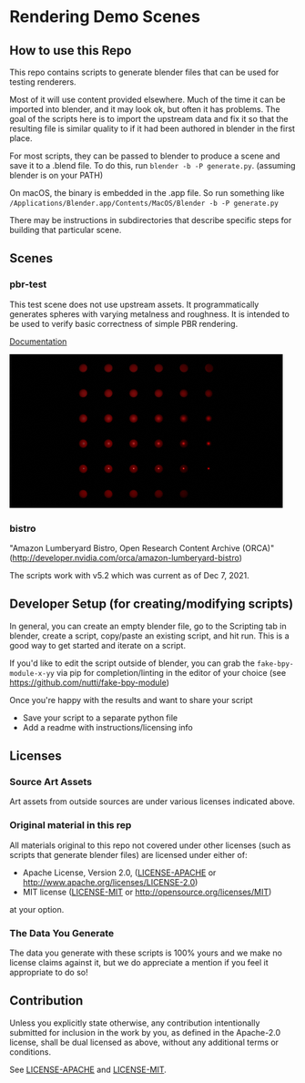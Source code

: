 # Rendering Demo Scenes

## How to use this Repo

This repo contains scripts to generate blender files that can be used for testing renderers.

Most of it will use content provided elsewhere. Much of the time it can be imported into blender,
and it may look ok, but often it has problems. The goal of the scripts here is to import the
upstream data and fix it so that the resulting file is similar quality to if it had been
authored in blender in the first place.

For most scripts, they can be passed to blender to produce a scene and save it to a .blend file.
To do this, run `blender -b -P generate.py`. (assuming blender is on your PATH)

On macOS, the binary is embedded in the .app file. So run something like
`/Applications/Blender.app/Contents/MacOS/Blender -b -P generate.py`

There may be instructions in subdirectories that describe specific steps for building that
particular scene.

## Scenes

### pbr-test

This test scene does not use upstream assets. It programmatically generates spheres with varying
metalness and roughness. It is intended to be used to verify basic correctness of simple PBR rendering.

[Documentation](pbr-test/pbr-test.md)

[![PBR Test eevee render](screenshots/pbr-test-eevee-small.png)](screenshots/pbr-test-eevee.png)

### bistro

"Amazon Lumberyard Bistro, Open Research Content Archive (ORCA)" (http://developer.nvidia.com/orca/amazon-lumberyard-bistro)

The scripts work with v5.2 which was current as of Dec 7, 2021.

## Developer Setup (for creating/modifying scripts)

In general, you can create an empty blender file, go to the Scripting tab in blender, 
create a script, copy/paste an existing script, and hit run. This is a good way to get started
and iterate on a script.

If you'd like to edit the script outside of blender, you can grab the `fake-bpy-module-x-yy` via pip
for completion/linting in the editor of your choice (see https://github.com/nutti/fake-bpy-module)

Once you're happy with the results and want to share your script
 * Save your script to a separate python file
 * Add a readme with instructions/licensing info

## Licenses

### Source Art Assets

Art assets from outside sources are under various licenses indicated above.

### Original material in this rep

All materials original to this repo not covered under other licenses (such as scripts that generate blender files)
are licensed under either of:

* Apache License, Version 2.0, ([LICENSE-APACHE](LICENSE-APACHE) or http://www.apache.org/licenses/LICENSE-2.0)
* MIT license ([LICENSE-MIT](LICENSE-MIT) or http://opensource.org/licenses/MIT)

at your option.

### The Data You Generate

The data you generate with these scripts is 100% yours and we make no license claims against it,
but we do appreciate a mention if you feel it appropriate to do so!

## Contribution

Unless you explicitly state otherwise, any contribution intentionally
submitted for inclusion in the work by you, as defined in the Apache-2.0
license, shall be dual licensed as above, without any additional terms or
conditions.

See [LICENSE-APACHE](LICENSE-APACHE) and [LICENSE-MIT](LICENSE-MIT).
